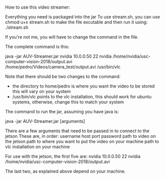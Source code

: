 How to use this video streamer:

Everything you need is packaged into the jar
To use stream.sh, you can use
  chmod u+x stream.sh
to make the file excutable and then run it using:
  ./stream.sh

If you're not me, you will have to change the command in the file.

The complete command is this:

java -jar AUV-Streamer.jar nvidia 10.0.0.50 22 nvidia /home/nvidia/usc-computer-vision-2018/output.avi /home/pedro/Videos/camera_test/output.avi /usr/bin/vlc

Note that there should be two changes to the command:
  - the directory to home/pedro is where you want the video to be stored this will vary on your system
  - /usr/bin/vlc points to the vlc installation, this should work for ubuntu systems, otherwise, change this to match your system

The command to run the jar, assuming you have java is:

  java -jar AUV-Streamer.jar [arguments]

There are a few arguments that need to be passed in to connect to the
jetson
These are, in order:
username
host
port
password
path to video on the jetson
path to where you want to put the video on your machine
path to vlc installation on your machine

For use with the jetson, the first five are:
nvidia
10.0.0.50
22
nvidia
/home/nvidia/usc-computer-vision-2018/output.avi

The last two, as explained above depend on your machine.
